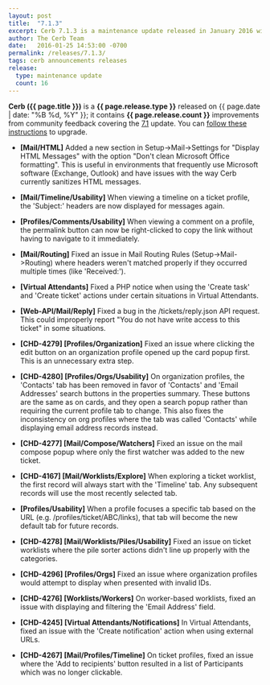 ```yaml
---
layout: post
title:  "7.1.3"
excerpt: Cerb 7.1.3 is a maintenance update released in January 2016 with 16 fixes and minor features from community feedback.
author: The Cerb Team
date:   2016-01-25 14:53:00 -0700
permalink: /releases/7.1.3/
tags: cerb announcements releases
release:
  type: maintenance update
  count: 16
---
```


**Cerb ({{ page.title }})** is a **{{ page.release.type }}** released on {{ page.date | date: "%B %d, %Y" }}; it contains **{{ page.release.count }}** improvements from community feedback covering the [7.1](/releases/7.1/) update. You can [follow these instructions](/docs/upgrading/) to upgrade.

* **[Mail/HTML]** Added a new section in Setup->Mail->Settings for "Display HTML Messages" with the option "Don't clean Microsoft Office formatting". This is useful in environments that frequently use Microsoft software (Exchange, Outlook) and have issues with the way Cerb currently sanitizes HTML messages.

* **[Mail/Timeline/Usability]** When viewing a timeline on a ticket profile, the 'Subject:' headers are now displayed for messages again.

* **[Profiles/Comments/Usability]** When viewing a comment on a profile, the permalink button can now be right-clicked to copy the link without having to navigate to it immediately.

* **[Mail/Routing]** Fixed an issue in Mail Routing Rules (Setup->Mail->Routing) where headers weren't matched properly if they occurred multiple times (like 'Received:').

* **[Virtual Attendants]** Fixed a PHP notice when using the 'Create task' and 'Create ticket' actions under certain situations in Virtual Attendants.

* **[Web-API/Mail/Reply]** Fixed a bug in the /tickets/reply.json API request. This could improperly report "You do not have write access to this ticket" in some situations.

* **[CHD-4279] [Profiles/Organization]** Fixed an issue where clicking the edit button on an organization profile opened up the card popup first. This is an unnecessary extra step.

* **[CHD-4280] [Profiles/Orgs/Usability]** On organization profiles, the 'Contacts' tab has been removed in favor of 'Contacts' and 'Email Addresses' search buttons in the properties summary. These buttons are the same as on cards, and they open a search popup rather than requiring the current profile tab to change. This also fixes the inconsistency on org profiles where the tab was called 'Contacts' while displaying email address records instead.

* **[CHD-4277] [Mail/Compose/Watchers]** Fixed an issue on the mail compose popup where only the first watcher was added to the new ticket.

* **[CHD-4167] [Mail/Worklists/Explore]** When exploring a ticket worklist, the first record will always start with the 'Timeline' tab.  Any subsequent records will use the most recently selected tab.

* **[Profiles/Usability]** When a profile focuses a specific tab based on the URL (e.g. /profiles/ticket/ABC/links), that tab will become the new default tab for future records.

* **[CHD-4278] [Mail/Worklists/Piles/Usability]** Fixed an issue on ticket worklists where the pile sorter actions didn't line up properly with the categories.

* **[CHD-4296] [Profiles/Orgs]** Fixed an issue where organization profiles would attempt to display when presented with invalid IDs.

* **[CHD-4276] [Worklists/Workers]** On worker-based worklists, fixed an issue with displaying and filtering the 'Email Address' field.

* **[CHD-4245] [Virtual Attendants/Notifications]** In Virtual Attendants, fixed an issue with the 'Create notification' action when using external URLs.

* **[CHD-4267] [Mail/Profiles/Timeline]** On ticket profiles, fixed an issue where the 'Add to recipients' button resulted in a list of Participants which was no longer clickable.